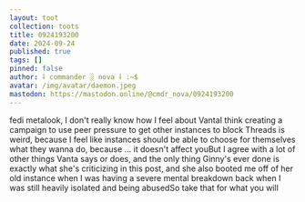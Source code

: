 ```yaml
---
layout: toot
collection: toots
title: 0924193200
date: 2024-09-24
published: true
tags: []
pinned: false
author: ⸸ commander ░ nova ⸸ :~$
avatar: /img/avatar/daemon.jpeg
mastodon: https://mastodon.online/@cmdr_nova/0924193200
---
```


fedi metalook, I don't really know how I feel about VantaI think creating a campaign to use peer pressure to get other instances to block Threads is weird, because I feel like instances should be able to choose for themselves what they wanna do, because ... it doesn't affect youBut I agree with a lot of other things Vanta says or does, and the only thing Ginny's ever done is exactly what she's criticizing in this post, and she also booted me off of her old instance when I was having a severe mental breakdown back when I was still heavily isolated and being abusedSo take that for what you will
